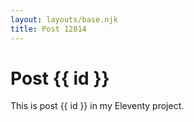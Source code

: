 ```yaml
---
layout: layouts/base.njk
title: Post 12814
---
```


# Post {{ id }}

This is post {{ id }} in my Eleventy project.
